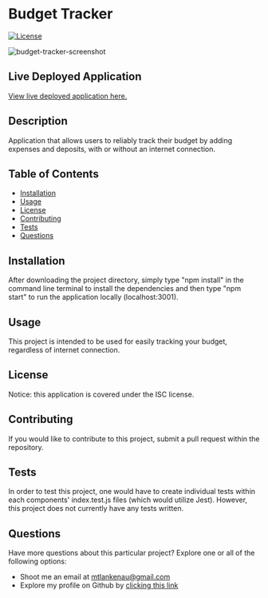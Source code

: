 # Budget Tracker
[![License](https://img.shields.io/badge/License-ISC-red.svg)](https://opensource.org/licenses/ISC)

![budget-tracker-screenshot](https://user-images.githubusercontent.com/85750642/150720617-f3771b2c-88ae-41ce-9cb9-50a4bd99acb3.jpg)

## Live Deployed Application
<a href="https://budget-tracker-mtlankenau.herokuapp.com/">View live deployed application here.</a>

## Description
Application that allows users to reliably track their budget by adding expenses and deposits, with or without an internet connection.

## Table of Contents
* [Installation](#installation)
* [Usage](#usage)
* [License](#license)
* [Contributing](#contributing)
* [Tests](#tests)
* [Questions](#questions)

<a name="install"></a>
## Installation
After downloading the project directory, simply type "npm install" in the command line terminal to install the dependencies and then type "npm start" to run the application locally (localhost:3001).

<a name="usage"></a>
## Usage
This project is intended to be used for easily tracking your budget, regardless of internet connection.

<a name="license"></a>
## License
Notice: this application is covered under the ISC license.

<a name="contribute"></a>
## Contributing
If you would like to contribute to this project, submit a pull request within the repository.

<a name="tests"></a>
## Tests
In order to test this project, one would have to create individual tests within each components' index.test.js files (which would utilize Jest). However, this project does not currently have any tests written.

<a name="questions"></a>
## Questions
Have more questions about this particular project? Explore one or all of the following options:
* Shoot me an email at <a href = "mailto: mtlankenau@gmail.com">mtlankenau@gmail.com</a>
* Explore my profile on Github by <a href="https://www.github.com/mtlankenau">clicking this link</a>
